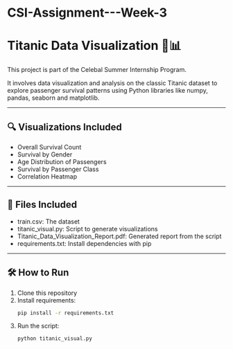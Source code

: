 # CSI-Assignment---Week-3

# Titanic Data Visualization 🚢📊

This project is part of the Celebal Summer Internship Program.

It involves data visualization and analysis on the classic Titanic dataset to explore passenger survival patterns using Python libraries like numpy, pandas, seaborn and matplotlib.

---

## 🔍 Visualizations Included

- Overall Survival Count
- Survival by Gender
- Age Distribution of Passengers
- Survival by Passenger Class
- Correlation Heatmap

---

## 📁 Files Included

- train.csv: The dataset
- titanic_visual.py: Script to generate visualizations
- Titanic_Data_Visualization_Report.pdf: Generated report from the script
- requirements.txt: Install dependencies with pip

---

## 🛠 How to Run

1. Clone this repository
2. Install requirements:
   ```bash
   pip install -r requirements.txt
   ```
3. Run the script:
   ```bash
   python titanic_visual.py
   ```






